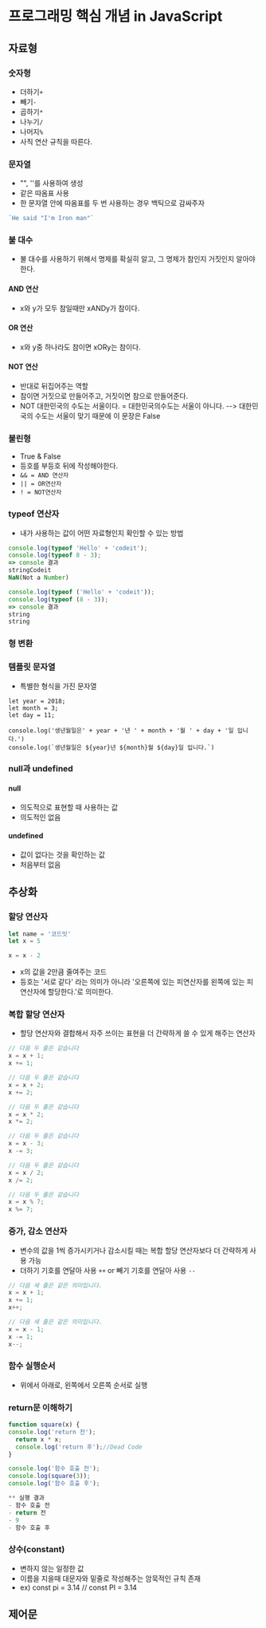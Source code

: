 # 프로그래밍 핵심 개념 in JavaScript

## 자료형
### 숫자형
- 더하기```+```
- 빼기```-```
- 곱하기```*```
- 나누기```/```
- 나머지```%```
- 사칙 연산 규칙을 따른다.
  
### 문자열
- "", ''를 사용하여 생성
- 같은 따옴표 사용
- 한 문자열 안에 따옴표를 두 번 사용하는 경우 백틱으로 감싸주자
```JavaScript
`He said "I'm Iron man"`
 ```
  
### 불 대수
- 불 대수를 사용하기 위해서 명제를 확실히 알고, 그 명제가 참인지 거짓인지 알아야 한다. 
#### AND 연산
- x와 y가 모두 참일때만 xANDy가 참이다.
 
#### OR 연산
- x와 y중 하나라도 참이면 xORy는 참이다.

#### NOT 연산
- 반대로 뒤집어주는 역할
- 참이면 거짓으로 만들어주고, 거짓이면 참으로 만들어준다.
- NOT 대한민국의 수도는 서울이다. = 대한민국의수도는 서울이 아니다. --> 대한민국의 수도는 서울이 맞기 때문에 이 문장은 False
  

### 불린형
- True & False
- 등호를 부등호 뒤에 작성해야한다. 
- ```&& = AND 연산자```
- ```|| = OR연산자```
- ```! = NOT연산자```


### typeof 연산자
- 내가 사용하는 값이 어떤 자료형인지 확인할 수 있는 방법
```JavaScript
console.log(typeof 'Hello' + 'codeit');
console.log(typeof 8 - 3);
=> console 결과
stringCodeit
NaN(Not a Number)

console.log(typeof ('Hello' + 'codeit'));
console.log(typeof (8 - 3));
=> console 결과
string
string
```
  
### 형 변환

### 템플릿 문자열
- 특별한 형식을 가진 문자열
```
let year = 2018;
let month = 3;
let day = 11;

console.log('생년월일은' + year + '년 ' + month + '월 ' + day + '일 입니다.')
console.log(`생년월일은 ${year}년 ${month}월 ${day}일 입니다.`)
``` 
### null과 undefined
#### null 
- 의도적으로 표현할 때 사용하는 값
- 의도적인 없음

#### undefined
- 값이 없다는 것을 확인하는 값
- 처음부터 없음


## 추상화
### 할당 연산자
```JavaScript
let name = '코드잇'
let x = 5

x = x - 2
```
- x의 값을 2만큼 줄여주는 코드
- 등호는 '서로 같다' 라는 의미가 아니라 '오른쪽에 있는 피연산자를 왼쪽에 있는 피연산자에 할당한다.'로 의미한다.

### 복합 할당 연산자
- 할당 연산자와 결합해서 자주 쓰이는 표현을 더 간략하게 쓸 수 있게 해주는 연산자
```JavaScript
// 다음 두 줄은 같습니다
x = x + 1;
x += 1;

// 다음 두 줄은 같습니다
x = x + 2;
x += 2;

// 다음 두 줄은 같습니다
x = x * 2;
x *= 2;

// 다음 두 줄은 같습니다
x = x - 3;
x -= 3;

// 다음 두 줄은 같습니다
x = x / 2;
x /= 2;

// 다음 두 줄은 같습니다
x = x % 7;
x %= 7;
```

### 증가, 감소 연산자
- 변수의 값을 1씩 증가시키거나 감소시킬 때는 복합 할당 연산자보다 더 간략하게 사용 가능
- 더하기 기호를 연달아 사용 ```++``` or 빼기 기호를 연달아 사용 ```--```

```JavaScript
// 다음 세 줄은 같은 의미입니다.
x = x + 1;
x += 1;
x++;

// 다음 세 줄은 같은 의미입니다.
x = x - 1;
x -= 1;
x--;
```

### 함수 실행순서
- 위에서 아래로, 왼쪽에서 오른쪽 순서로 실행

### return문 이해하기
```JavaScript
function square(x) {
console.log('return 전');
  return x * x;
  console.log('return 후');//Dead Code
}

console.log('함수 호출 전');
console.log(square(3));
console.log('함수 호출 후');

** 실행 결과
- 함수 호출 전
- return 전
- 9
- 함수 호출 후
```

### 상수(constant)
- 변하지 않는 일정한 값
- 이름을 지을때 대문자와 밑줄로 작성해주는 암묵적인 규칙 존재
- ex) const pi = 3.14  // const PI = 3.14


## 제어문


